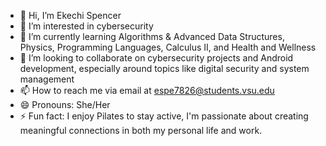 - 👋 Hi, I’m Ekechi Spencer
- 👀 I’m interested in cybersecurity
- 🌱 I’m currently learning Algorithms & Advanced Data Structures, Physics, Programming Languages, Calculus II, and Health and Wellness 
- 💞️ I’m looking to collaborate on cybersecurity projects and Android development, especially around topics like digital security and system management
- 📫 How to reach me via email at espe7826@students.vsu.edu
- 😄 Pronouns: She/Her
- ⚡ Fun fact: I enjoy Pilates to stay active, I'm passionate about creating meaningful connections in both my personal life and work.

<!---
Ekechi123/Ekechi123 is a ✨ special ✨ repository because its `README.md` (this file) appears on your GitHub profile.
You can click the Preview link to take a look at your changes.
--->
